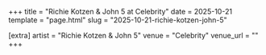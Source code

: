 +++
title = "Richie Kotzen & John 5 at Celebrity"
date = 2025-10-21
template = "page.html"
slug = "2025-10-21-richie-kotzen-john-5"

[extra]
artist = "Richie Kotzen & John 5"
venue = "Celebrity"
venue_url = ""
+++
